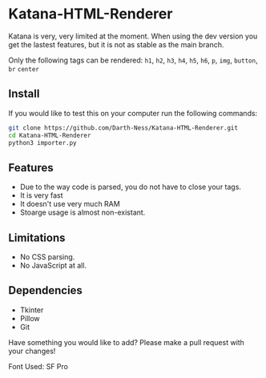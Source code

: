 # Katana-HTML-Renderer

Katana is very, very limited at the moment.
When using the dev version you get the lastest features, but it is not as stable as the main branch.

Only the following tags can be rendered: `h1`, `h2`, `h3`, `h4`, `h5`, `h6`, `p`, `img`, `button`, `br` `center`

## Install
If you would like to test this on your computer run the following commands:
```bash
git clone https://github.com/Darth-Ness/Katana-HTML-Renderer.git
cd Katana-HTML-Renderer
python3 importer.py
```
  
## Features
- Due to the way code is parsed, you do not have to close your tags.
- It is very fast
- It doesn't use very much RAM
- Stoarge usage is almost non-existant.
  
## Limitations
- No CSS parsing.
- No JavaScript at all.

## Dependencies
- Tkinter
- Pillow
- Git
  
Have something you would like to add? Please make a pull request with your changes!

Font Used: SF Pro
